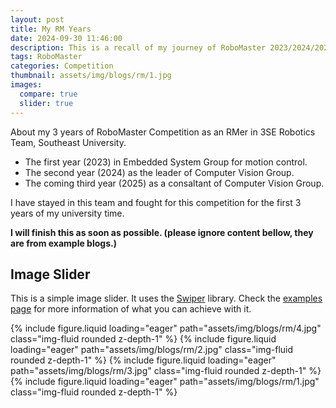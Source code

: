 ```yaml
---
layout: post
title: My RM Years
date: 2024-09-30 11:46:00
description: This is a recall of my journey of RoboMaster 2023/2024/2025 (3 seasons).
tags: RoboMaster 
categories: Competition
thumbnail: assets/img/blogs/rm/1.jpg
images:
  compare: true
  slider: true
---
```


About my 3 years of RoboMaster Competition as an RMer in 3SE Robotics Team, Southeast University.   
- The first year (2023) in Embedded System Group for motion control.
- The second year (2024) as the leader of Computer Vision Group.
- The coming third year (2025) as a consaltant of Computer Vision Group.  

I have stayed in this team and fought for this competition for the first 3 years of my university time.  

**I will finish this as soon as possible. (please ignore content bellow, they are from example blogs.)**  

## Image Slider

This is a simple image slider. It uses the [Swiper](https://swiperjs.com/) library. Check the [examples page](https://swiperjs.com/demos) for more information of what you can achieve with it.  

<swiper-container keyboard="true" navigation="true" pagination="true" pagination-clickable="true" pagination-dynamic-bullets="true" rewind="true">
  <swiper-slide>{% include figure.liquid loading="eager" path="assets/img/blogs/rm/4.jpg" class="img-fluid rounded z-depth-1" %}</swiper-slide>
  <swiper-slide>{% include figure.liquid loading="eager" path="assets/img/blogs/rm/2.jpg" class="img-fluid rounded z-depth-1" %}</swiper-slide>
  <swiper-slide>{% include figure.liquid loading="eager" path="assets/img/blogs/rm/3.jpg" class="img-fluid rounded z-depth-1" %}</swiper-slide>
  <swiper-slide>{% include figure.liquid loading="eager" path="assets/img/blogs/rm/1.jpg" class="img-fluid rounded z-depth-1" %}</swiper-slide>
</swiper-container>

<!-- ## Image Comparison Slider

This is a simple image comparison slider. It uses the [img-comparison-slider](https://img-comparison-slider.sneas.io/) library. Check the [examples page](https://img-comparison-slider.sneas.io/examples.html) for more information of what you can achieve with it.

<img-comparison-slider>
  {% include figure.liquid path="assets/img/prof_pic.jpg" class="img-fluid rounded z-depth-1" slot="first" %}
  {% include figure.liquid path="assets/img/prof_pic_color.png" class="img-fluid rounded z-depth-1" slot="second" %}
</img-comparison-slider> -->

